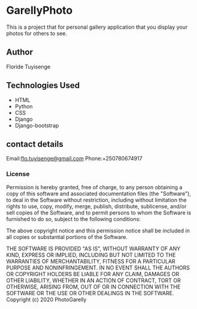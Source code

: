 # GarellyPhoto
This is a project that for personal gallery application that you display your photos for others to see. 
## Author
Floride Tuyisenge
## Technologies Used
 * HTML
 * Python
 * CSS
 * Django
 * Django-bootstrap
 
## contact details
Email:flo.tuyisenge@gmail.com
Phone:+250780674917

### License

Permission is hereby granted, free of charge, to any person obtaining a copy
of this software and associated documentation files (the "Software"), to deal
in the Software without restriction, including without limitation the rights
to use, copy, modify, merge, publish, distribute, sublicense, and/or sell
copies of the Software, and to permit persons to whom the Software is
furnished to do so, subject to the following conditions:

The above copyright notice and this permission notice shall be included in all
copies or substantial portions of the Software.

THE SOFTWARE IS PROVIDED "AS IS", WITHOUT WARRANTY OF ANY KIND, EXPRESS OR
IMPLIED, INCLUDING BUT NOT LIMITED TO THE WARRANTIES OF MERCHANTABILITY, 
FITNESS FOR A PARTICULAR PURPOSE AND NONINFRINGEMENT. IN NO EVENT SHALL THE
AUTHORS OR COPYRIGHT HOLDERS BE LIABLE FOR ANY CLAIM, DAMAGES OR OTHER
LIABILITY, WHETHER IN AN ACTION OF CONTRACT, TORT OR OTHERWISE, ARISING FROM, 
OUT OF OR IN CONNECTION WITH THE SOFTWARE OR THE USE OR OTHER DEALINGS IN THE
SOFTWARE.
Copyright (c) 2020 PhotoGarelly

